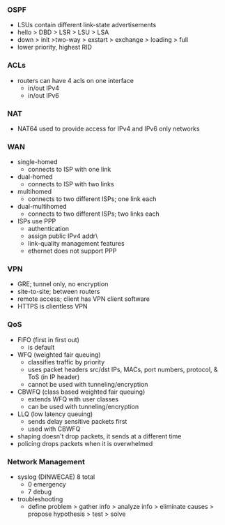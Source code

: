 ### OSPF
- LSUs contain different link-state advertisements
- hello > DBD > LSR > LSU > LSA
- down > init >two-way > exstart > exchange > loading > full
- lower priority, highest RID
### ACLs
- routers can have 4 acls on one interface
	- in/out IPv4
	- in/out IPv6
### NAT
- NAT64 used to provide access for IPv4 and IPv6 only networks
### WAN
- single-homed
	- connects to ISP with one link
- dual-homed
	- connects to ISP with two links
- multihomed
	- connects to two different ISPs; one link each
- dual-multihomed
	- connects to two different ISPs; two links each
- ISPs use PPP
	- authentication
	- assign public IPv4 addr\
	- link-quality management features
	- ethernet does not support PPP
### VPN
- GRE; tunnel only, no encryption
- site-to-site; between routers
- remote access; client has VPN client software
- HTTPS is clientless VPN
### QoS
- FIFO (first in first out)
	- is default
- WFQ (weighted fair queuing)
	- classifies traffic by priority
	- uses packet headers src/dst IPs, MACs, port numbers, protocol, & ToS (in IP header)
	- cannot be used with tunneling/encryption
- CBWFQ (class based weighted fair queuing)
	- extends WFQ with user classes
	- can be used with tunneling/encryption
- LLQ (low latency queuing)
	- sends delay sensitive packets first
	- used with CBWFQ
- shaping doesn't drop packets, it sends at a different time
- policing drops packets when it is overwhelmed
### Network Management
- syslog (DINWECAE) 8 total
	- 0 emergency
	- 7 debug
- troubleshooting
	- define problem > gather info > analyze info > eliminate causes > propose hypothesis > test > solve